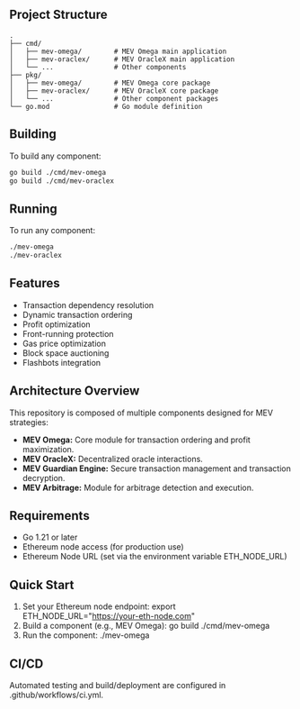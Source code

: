## Project Structure

```
.
├── cmd/
│   ├── mev-omega/        # MEV Omega main application
│   ├── mev-oraclex/      # MEV OracleX main application
│   └── ...               # Other components
├── pkg/
│   ├── mev-omega/        # MEV Omega core package
│   ├── mev-oraclex/      # MEV OracleX core package
│   └── ...               # Other component packages
└── go.mod                # Go module definition
```

## Building

To build any component:

```bash
go build ./cmd/mev-omega
go build ./cmd/mev-oraclex
```

## Running

To run any component:

```bash
./mev-omega
./mev-oraclex
```

## Features

- Transaction dependency resolution
- Dynamic transaction ordering
- Profit optimization
- Front-running protection
- Gas price optimization
- Block space auctioning
- Flashbots integration

## Architecture Overview
This repository is composed of multiple components designed for MEV strategies:
  - **MEV Omega:** Core module for transaction ordering and profit maximization.
  - **MEV OracleX:** Decentralized oracle interactions.
  - **MEV Guardian Engine:** Secure transaction management and transaction decryption.
  - **MEV Arbitrage:** Module for arbitrage detection and execution.

## Requirements

- Go 1.21 or later
- Ethereum node access (for production use)
- Ethereum Node URL (set via the environment variable ETH_NODE_URL)

## Quick Start
1. Set your Ethereum node endpoint:
     export ETH_NODE_URL="https://your-eth-node.com"
2. Build a component (e.g., MEV Omega):
     go build ./cmd/mev-omega
3. Run the component:
     ./mev-omega

## CI/CD
Automated testing and build/deployment are configured in .github/workflows/ci.yml.

